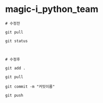 # magic-i_python_team

    # 수정전
    
    git pull

    git status



    # 수정후

    git add .

    git pull
    
    git commit -m "커밋이름"

    git push
